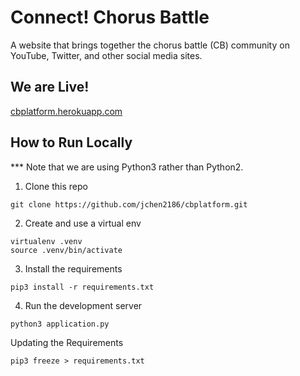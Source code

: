 # Connect! Chorus Battle
A website that brings together the chorus battle (CB) community on YouTube, Twitter, and other social media sites.

## We are Live!
[cbplatform.herokuapp.com](cbplatform.herokuapp.com)

## How to Run Locally
*** Note that we are using Python3 rather than Python2.

1. Clone this repo
```
git clone https://github.com/jchen2186/cbplatform.git
```

2. Create and use a virtual env
```
virtualenv .venv
source .venv/bin/activate
```

3. Install the requirements
```
pip3 install -r requirements.txt
```

4. Run the development server
```
python3 application.py
```

Updating the Requirements
```
pip3 freeze > requirements.txt
```

